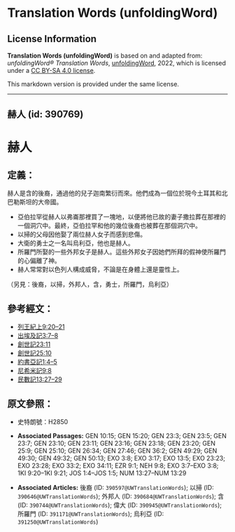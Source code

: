 # Translation Words (unfoldingWord)

## License Information

**Translation Words (unfoldingWord)** is based on and adapted from: _unfoldingWord® Translation Words_, [unfoldingWord](https://unfoldingword.org/utw), 2022, which is licensed under a [CC BY-SA 4.0 license](https://creativecommons.org/licenses/by-sa/4.0/legalcode.en).

This markdown version is provided under the same license.



--------------------------------

## 赫人 (id: 390769)

赫人
==

定義：
---

赫人是含的後裔，通過他的兒子迦南繁衍而來。他們成為一個位於現今土耳其和北巴勒斯坦的大帝國。

* 亞伯拉罕從赫人以弗崙那裡買了一塊地，以便將他已故的妻子撒拉葬在那裡的一個洞穴中。最終，亞伯拉罕和他的幾位後裔也被葬在那個洞穴中。
* 以掃的父母因他娶了兩位赫人女子而感到悲傷。
* 大衛的勇士之一名叫烏利亞，他也是赫人。
* 所羅門所娶的一些外邦女子是赫人。這些外邦女子因她們所拜的假神使所羅門的心偏離了神。
* 赫人常常對以色列人構成威脅，不論是在身體上還是靈性上。

（另見：後裔，以掃，外邦人，含，勇士，所羅門，烏利亞）

參考經文：
-----

* [列王紀上9:20–21](https://ref.ly/1Kgs9:20-1Kgs9:21)
* [出埃及記3:7–8](https://ref.ly/Exod3:7-Exod3:8)
* [創世記23:11](https://ref.ly/Gen23:11)
* [創世記25:10](https://ref.ly/Gen25:10)
* [約書亞記1:4–5](https://ref.ly/Josh1:4-Josh1:5)
* [尼希米記9:8](https://ref.ly/Neh9:8)
* [民數記13:27–29](https://ref.ly/Num13:27-Num13:29)

原文參照：
-----

* 史特朗號：H2850

* **Associated Passages:** GEN 10:15; GEN 15:20; GEN 23:3; GEN 23:5; GEN 23:7; GEN 23:10; GEN 23:11; GEN 23:16; GEN 23:18; GEN 23:20; GEN 25:9; GEN 25:10; GEN 26:34; GEN 27:46; GEN 36:2; GEN 49:29; GEN 49:30; GEN 49:32; GEN 50:13; EXO 3:8; EXO 3:17; EXO 13:5; EXO 23:23; EXO 23:28; EXO 33:2; EXO 34:11; EZR 9:1; NEH 9:8; EXO 3:7–EXO 3:8; 1KI 9:20–1KI 9:21; JOS 1:4–JOS 1:5; NUM 13:27–NUM 13:29
* **Associated Articles:** 後裔 (ID: `390597@UWTranslationWords`); 以掃 (ID: `390646@UWTranslationWords`); 外邦人 (ID: `390684@UWTranslationWords`); 含 (ID: `390744@UWTranslationWords`); 偉大 (ID: `390945@UWTranslationWords`); 所羅門 (ID: `391171@UWTranslationWords`); 烏利亞 (ID: `391250@UWTranslationWords`)

